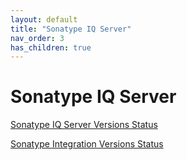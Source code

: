 ```yaml
---
layout: default
title: "Sonatype IQ Server"
nav_order: 3
has_children: true
---
```


# Sonatype IQ Server

[Sonatype IQ Server Versions Status](#UUID-d47113e2-9a13-24c5-b05a-f7e487b88039)

[Sonatype Integration Versions Status](#UUID-1747cc1a-0843-6568-7246-e3a46d00fe40)
